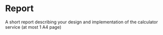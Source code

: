 # Report
A short report describing your design and implementation of the calculator service (at most 1 A4 page)
